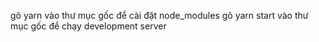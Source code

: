gõ yarn vào thư mục gốc để cài đặt node_modules
gõ yarn start vào thư mục gốc để chạy development server